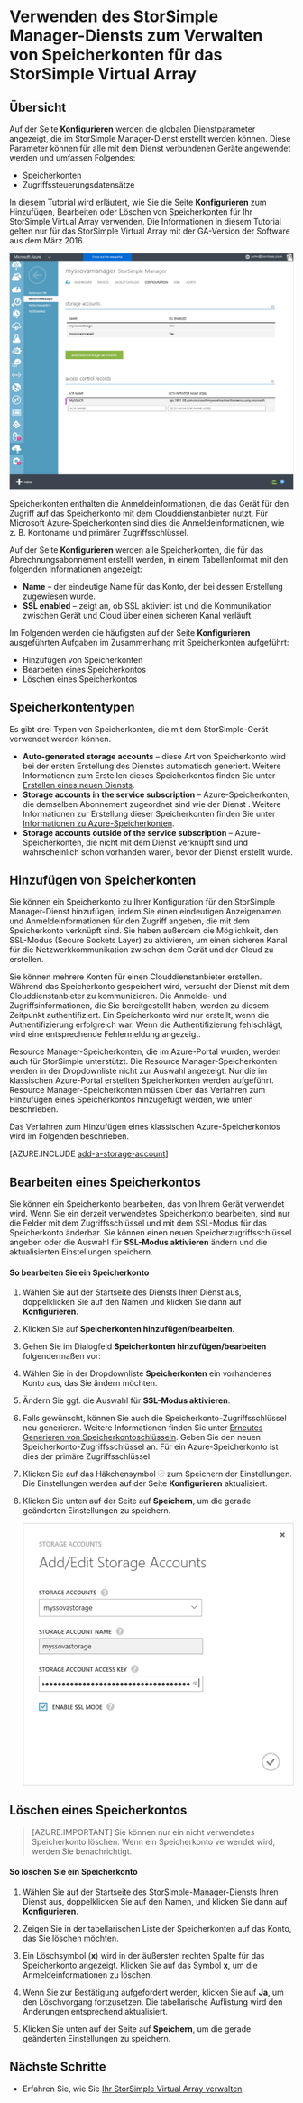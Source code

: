 <properties 
   pageTitle="Verwalten Ihres StorSimple-Speicherkontos | Microsoft Azure"
   description="Beschreibt, wie Sie die Seite „Konfigurieren“ des StorSimple Manager-Diensts zum Hinzufügen, Bearbeiten oder Löschen von Speicherkonten verwenden und wie Sie die Sicherheitsschlüssel für ein Speicherkonto rotieren, das dem StorSimple Virtual Array zugeordnet ist."
   services="storsimple"
   documentationCenter="NA"
   authors="alkohli"
   manager="carmonm"
   editor="" />
<tags 
   ms.service="storsimple"
   ms.devlang="NA"
   ms.topic="article"
   ms.tgt_pltfrm="NA"
   ms.workload="TBD"
   ms.date="04/18/2016"
   ms.author="alkohli" />

# Verwenden des StorSimple Manager-Diensts zum Verwalten von Speicherkonten für das StorSimple Virtual Array

## Übersicht

Auf der Seite **Konfigurieren** werden die globalen Dienstparameter angezeigt, die im StorSimple Manager-Dienst erstellt werden können. Diese Parameter können für alle mit dem Dienst verbundenen Geräte angewendet werden und umfassen Folgendes:

- Speicherkonten 
- Zugriffssteuerungsdatensätze 

In diesem Tutorial wird erläutert, wie Sie die Seite **Konfigurieren** zum Hinzufügen, Bearbeiten oder Löschen von Speicherkonten für Ihr StorSimple Virtual Array verwenden. Die Informationen in diesem Tutorial gelten nur für das StorSimple Virtual Array mit der GA-Version der Software aus dem März 2016.

 ![Konfigurieren, Seite](./media/storsimple-ova-manage-storage-accounts/configure_service_page.png)

Speicherkonten enthalten die Anmeldeinformationen, die das Gerät für den Zugriff auf das Speicherkonto mit dem Clouddienstanbieter nutzt. Für Microsoft Azure-Speicherkonten sind dies die Anmeldeinformationen, wie z. B. Kontoname und primärer Zugriffsschlüssel.

Auf der Seite **Konfigurieren** werden alle Speicherkonten, die für das Abrechnungsabonnement erstellt werden, in einem Tabellenformat mit den folgenden Informationen angezeigt:

- **Name** – der eindeutige Name für das Konto, der bei dessen Erstellung zugewiesen wurde.
- **SSL enabled** – zeigt an, ob SSL aktiviert ist und die Kommunikation zwischen Gerät und Cloud über einen sicheren Kanal verläuft.

Im Folgenden werden die häufigsten auf der Seite **Konfigurieren** ausgeführten Aufgaben im Zusammenhang mit Speicherkonten aufgeführt:

- Hinzufügen von Speicherkonten 
- Bearbeiten eines Speicherkontos 
- Löschen eines Speicherkontos 


## Speicherkontentypen

Es gibt drei Typen von Speicherkonten, die mit dem StorSimple-Gerät verwendet werden können.

- **Auto-generated storage accounts** – diese Art von Speicherkonto wird bei der ersten Erstellung des Dienstes automatisch generiert. Weitere Informationen zum Erstellen dieses Speicherkontos finden Sie unter [Erstellen eines neuen Diensts](storsimple-ova-manage-service.md#create-a-service). 
- **Storage accounts in the service subscription** – Azure-Speicherkonten, die demselben Abonnement zugeordnet sind wie der Dienst . Weitere Informationen zur Erstellung dieser Speicherkonten finden Sie unter [Informationen zu Azure-Speicherkonten](../storage/storage-create-storage-account.md). 
- **Storage accounts outside of the service subscription** – Azure-Speicherkonten, die nicht mit dem Dienst verknüpft sind und wahrscheinlich schon vorhanden waren, bevor der Dienst erstellt wurde.

## Hinzufügen von Speicherkonten

Sie können ein Speicherkonto zu Ihrer Konfiguration für den StorSimple Manager-Dienst hinzufügen, indem Sie einen eindeutigen Anzeigenamen und Anmeldeinformationen für den Zugriff angeben, die mit dem Speicherkonto verknüpft sind. Sie haben außerdem die Möglichkeit, den SSL-Modus (Secure Sockets Layer) zu aktivieren, um einen sicheren Kanal für die Netzwerkkommunikation zwischen dem Gerät und der Cloud zu erstellen.

Sie können mehrere Konten für einen Clouddienstanbieter erstellen. Während das Speicherkonto gespeichert wird, versucht der Dienst mit dem Clouddienstanbieter zu kommunizieren. Die Anmelde- und Zugriffsinformationen, die Sie bereitgestellt haben, werden zu diesem Zeitpunkt authentifiziert. Ein Speicherkonto wird nur erstellt, wenn die Authentifizierung erfolgreich war. Wenn die Authentifizierung fehlschlägt, wird eine entsprechende Fehlermeldung angezeigt.

Resource Manager-Speicherkonten, die im Azure-Portal wurden, werden auch für StorSimple unterstützt. Die Resource Manager-Speicherkonten werden in der Dropdownliste nicht zur Auswahl angezeigt. Nur die im klassischen Azure-Portal erstellten Speicherkonten werden aufgeführt. Resource Manager-Speicherkonten müssen über das Verfahren zum Hinzufügen eines Speicherkontos hinzugefügt werden, wie unten beschrieben.

Das Verfahren zum Hinzufügen eines klassischen Azure-Speicherkontos wird im Folgenden beschrieben.

[AZURE.INCLUDE [add-a-storage-account](../../includes/storsimple-ova-configure-new-storage-account.md)]

## Bearbeiten eines Speicherkontos

Sie können ein Speicherkonto bearbeiten, das von Ihrem Gerät verwendet wird. Wenn Sie ein derzeit verwendetes Speicherkonto bearbeiten, sind nur die Felder mit dem Zugriffsschlüssel und mit dem SSL-Modus für das Speicherkonto änderbar. Sie können einen neuen Speicherzugriffsschlüssel angeben oder die Auswahl für **SSL-Modus aktivieren** ändern und die aktualisierten Einstellungen speichern.

#### So bearbeiten Sie ein Speicherkonto

1. Wählen Sie auf der Startseite des Diensts Ihren Dienst aus, doppelklicken Sie auf den Namen und klicken Sie dann auf **Konfigurieren**.

2. Klicken Sie auf **Speicherkonten hinzufügen/bearbeiten**.

3. Gehen Sie im Dialogfeld **Speicherkonten hinzufügen/bearbeiten** folgendermaßen vor:

  1. Wählen Sie in der Dropdownliste **Speicherkonten** ein vorhandenes Konto aus, das Sie ändern möchten.
  2. Ändern Sie ggf. die Auswahl für **SSL-Modus aktivieren**.
  3. Falls gewünscht, können Sie auch die Speicherkonto-Zugriffsschlüssel neu generieren. Weitere Informationen finden Sie unter [Erneutes Generieren von Speicherkontoschlüsseln](storage-create-storage-account.md#manage-your-storage-access-keys). Geben Sie den neuen Speicherkonto-Zugriffsschlüssel an. Für ein Azure-Speicherkonto ist dies der primäre Zugriffsschlüssel 
  4. Klicken Sie auf das Häkchensymbol ![Häkchensymbol](./media/storsimple-ova-manage-storage-accounts/checkicon.png) zum Speichern der Einstellungen. Die Einstellungen werden auf der Seite **Konfigurieren** aktualisiert. 
  5. Klicken Sie unten auf der Seite auf **Speichern**, um die gerade geänderten Einstellungen zu speichern. 

     ![Bearbeiten eines Speicherkontos](./media/storsimple-ova-manage-storage-accounts/modifyexistingstorageaccount.png)
  
## Löschen eines Speicherkontos

> [AZURE.IMPORTANT] Sie können nur ein nicht verwendetes Speicherkonto löschen. Wenn ein Speicherkonto verwendet wird, werden Sie benachrichtigt.

#### So löschen Sie ein Speicherkonto

1. Wählen Sie auf der Startseite des StorSimple-Manager-Diensts Ihren Dienst aus, doppelklicken Sie auf den Namen, und klicken Sie dann auf **Konfigurieren**.

2. Zeigen Sie in der tabellarischen Liste der Speicherkonten auf das Konto, das Sie löschen möchten.

3. Ein Löschsymbol (**x**) wird in der äußersten rechten Spalte für das Speicherkonto angezeigt. Klicken Sie auf das Symbol **x**, um die Anmeldeinformationen zu löschen.

4. Wenn Sie zur Bestätigung aufgefordert werden, klicken Sie auf **Ja**, um den Löschvorgang fortzusetzen. Die tabellarische Auflistung wird den Änderungen entsprechend aktualisiert.

5. Klicken Sie unten auf der Seite auf **Speichern**, um die gerade geänderten Einstellungen zu speichern.


## Nächste Schritte

- Erfahren Sie, wie Sie [Ihr StorSimple Virtual Array verwalten](storsimple-ova-web-ui-admin.md).

<!---HONumber=AcomDC_0504_2016-->